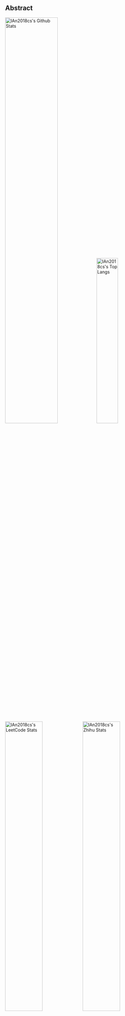 ## Abstract
<p>
  <img src="https://github-readme-stats-pi-seven-94.vercel.app/api?username=IAn2018cs&show_icons=true&hide_border=true" alt="IAn2018cs's Github Stats" width="58%" />
  <img src="https://github-readme-stats-pi-seven-94.vercel.app/api/top-langs/?username=IAn2018cs&layout=compact&hide_border=true&langs_count=10" alt="IAn2018cs's Top Langs" width="37%" /> 
</p>

<p>
  <img src="https://stats-cards-psi.vercel.app/api/leetcode/?username=ian2018&cn=true&theme=light" alt="IAn2018cs's LeetCode Stats" width="49%" />
  <img src="https://stats-cards-psi.vercel.app/api/juejin/?id=2119514147534382&theme=light" alt="IAn2018cs's Zhihu Stats" width="49%" /> 
</p>

![skills](https://skillicons.dev/icons?i=kotlin,java,py,swift,md,php,firebase,git,github,linux,mysql,androidstudio,pycharm,apple,sublime,vscode)
